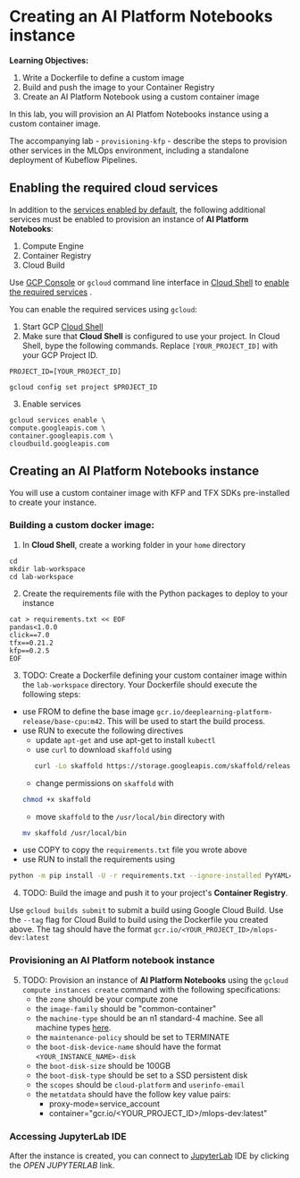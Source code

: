 # Creating an AI Platform Notebooks instance

**Learning Objectives:**
 1. Write a Dockerfile to define a custom image
 2. Build and push the image to your Container Registry
 2. Create an AI Platform Notebook using a custom container image
 
In this lab, you will provision an AI Platfom Notebooks instance using a custom container image.

The accompanying lab - `provisioning-kfp` - describe the steps to provision other services in the MLOps environment, including a standalone deployment of Kubeflow Pipelines.

## Enabling the required cloud services

In addition to the [services enabled by default](https://cloud.google.com/service-usage/docs/enabled-service), the following additional services must be enabled to provision an instance of **AI Platform Notebooks**:

1. Compute Engine
1. Container Registry
1. Cloud Build

Use [GCP Console](https://console.cloud.google.com/) or `gcloud` command line interface in [Cloud Shell](https://cloud.google.com/shell/docs/) to [enable the required services](https://cloud.google.com/service-usage/docs/enable-disable) . 

You can enable the required services using `gcloud`:
1. Start GCP [Cloud Shell](https://cloud.google.com/shell/docs/)
2. Make sure that **Cloud Shell** is configured to use your project. In Cloud Shell, bype the following commands. Replace `[YOUR_PROJECT_ID]` with your GCP Project ID.

```
PROJECT_ID=[YOUR_PROJECT_ID]

gcloud config set project $PROJECT_ID
```

3. Enable services
```
gcloud services enable \
compute.googleapis.com \
container.googleapis.com \
cloudbuild.googleapis.com 

```

## Creating an **AI Platform Notebooks** instance

You will use a custom container image with KFP and TFX SDKs pre-installed to create your instance. 

### Building a custom docker image:

1. In **Cloud Shell**,  create a working folder in your `home` directory
```
cd
mkdir lab-workspace
cd lab-workspace
```

2. Create the requirements file with the Python packages to deploy to your instance
```
cat > requirements.txt << EOF
pandas<1.0.0
click==7.0
tfx==0.21.2
kfp==0.2.5
EOF
```


3. TODO: Create a Dockerfile defining your custom container image within the `lab-workspace` directory. Your Dockerfile should execute the following steps:
 - use FROM to define the base image `gcr.io/deeplearning-platform-release/base-cpu:m42`. This will be used to start the build process. 
 - use RUN to execute the following directives
     - update `apt-get` and use apt-get to install `kubectl`
     - use `curl` to download `skaffold` using 
     ```bash 
        curl -Lo skaffold https://storage.googleapis.com/skaffold/releases/latest/skaffold-linux-amd64
      ````
     - change permissions on `skaffold` with 
     ```bash
     chmod +x skaffold
     ```
     - move `skaffold` to the `/usr/local/bin` directory with 
     ```bash
     mv skaffold /usr/local/bin
     ```
 - use COPY to copy the `requirements.txt` file you wrote above 
 - use RUN to install the requirements using 
 ```bash 
 python -m pip install -U -r requirements.txt --ignore-installed PyYAML==5.3.1
 ```

4. TODO: Build the image and push it to your project's **Container Registry**. 

Use `gcloud builds submit` to submit a build using Google Cloud Build. Use the `--tag` flag for Cloud Build to build using the Dockerfile you created above. The tag should have the format `gcr.io/<YOUR_PROJECT_ID>/mlops-dev:latest`

### Provisioning an AI Platform notebook instance

5. TODO: Provision an instance of **AI Platform Notebooks** using the `gcloud compute instances create` command with the following specifications:
    - the `zone` should be your compute zone
    - the `image-family` should be "common-container"
    - the `machine-type` should be an n1 standard-4 machine. See all machine types [here](https://cloud.google.com/compute/docs/machine-types).
    - the `maintenance-policy` should be set to TERMINATE
    - the `boot-disk-device-name` should have the format `<YOUR_INSTANCE_NAME>-disk`
    - the `boot-disk-size` should be 100GB
    - the `boot-disk-type` should be set to a SSD persistent disk
    - the `scopes` should be `cloud-platform` and `userinfo-email`
    - the `metatdata` should have the follow key value pairs:
        - proxy-mode=service_account
        - container="gcr.io/<YOUR_PROJECT_ID>/mlops-dev:latest"

### Accessing JupyterLab IDE

After the instance is created, you can connect to [JupyterLab](https://jupyter.org/) IDE by clicking the *OPEN JUPYTERLAB* link.

